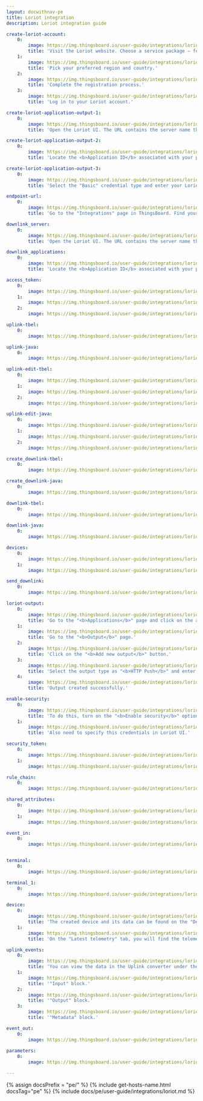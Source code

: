 ```yaml
---
layout: docwithnav-pe 
title: Loriot integration
description: Loriot integration guide

create-loriot-account:
    0:
        image: https://img.thingsboard.io/user-guide/integrations/loriot/create-loriot-account-1.png
        title: 'Visit the Loriot website. Choose a service package — for example, select the <b>Community Public Network Server</b>.'
    1:
        image: https://img.thingsboard.io/user-guide/integrations/loriot/create-loriot-account-2.png
        title: 'Pick your preferred region and country.'
    2:
        image: https://img.thingsboard.io/user-guide/integrations/loriot/create-loriot-account-3.png
        title: 'Complete the registration process.'
    3:
        image: https://img.thingsboard.io/user-guide/integrations/loriot/create-loriot-account-4.png
        title: 'Log in to your Loriot account.'

create-loriot-application-output-1:
    0:
        image: https://img.thingsboard.io/user-guide/integrations/loriot/loriot-server.png
        title: 'Open the Loriot UI. The URL contains the server name that we selected during the registration process. This server needs to be specified in the integration settings.'

create-loriot-application-output-2:
    0:
        image: https://img.thingsboard.io/user-guide/integrations/loriot/loriot-application-id.png
        title: 'Locate the <b>Application ID</b> associated with your project. This value needs to be specified in the integration settings.'

create-loriot-application-output-3:
    0:
        image: https://img.thingsboard.io/user-guide/integrations/loriot/thingsboard_add_integration_output_basic.png
        title: 'Select the "Basic" credential type and enter your Loriot account credentials. Click "Add" to confirm creating integration.'

endpoint-url:
    0:
        image: https://img.thingsboard.io/user-guide/integrations/loriot/loriot-copy-http-endpoint-pe.png
        title: 'Go to the "Integrations" page in ThingsBoard. Find your Loriot integration and click on it. There you can find the "HTTP endpoint URL".'

downlink_server:
    0:
        image: https://img.thingsboard.io/user-guide/integrations/loriot/loriot-server.png
        title: 'Open the Loriot UI. The URL contains the server name that we selected during the registration process. This server needs to be specified in the integration settings.'

downlink_applications:
    0:
        image: https://img.thingsboard.io/user-guide/integrations/loriot/loriot-application-id.png
        title: 'Locate the <b>Application ID</b> associated with your project. This value needs to be specified in the integration settings.'

access_token:
    0:
        image: https://img.thingsboard.io/user-guide/integrations/loriot/loriot_access_tokens.png
    1:
        image: https://img.thingsboard.io/user-guide/integrations/loriot/loriot_authentication_tokens.png
    2:
        image: https://img.thingsboard.io/user-guide/integrations/loriot/loriot_and_thingsboard_integration_application_access_token.png

uplink-tbel:
    0:
        image: https://img.thingsboard.io/user-guide/integrations/loriot/loriot-uplink-converters-1-tbel-pe.png

uplink-java:
    0:
        image: https://img.thingsboard.io/user-guide/integrations/loriot/loriot-uplink-converters-1-java-pe.png

uplink-edit-tbel:
    0:
        image: https://img.thingsboard.io/user-guide/integrations/loriot/loriot-uplink-edit-mode-tbel-1-pe.png
    1:
        image: https://img.thingsboard.io/user-guide/integrations/loriot/loriot-uplink-edit-mode-tbel-2-pe.png
    2:
        image: https://img.thingsboard.io/user-guide/integrations/loriot/loriot-uplink-edit-mode-tbel-3-pe.png

uplink-edit-java:
    0:
        image: https://img.thingsboard.io/user-guide/integrations/loriot/loriot-uplink-edit-mode-java-1-pe.png 
    1:
        image: https://img.thingsboard.io/user-guide/integrations/loriot/loriot-uplink-edit-mode-java-2-pe.png
    2:
        image: https://img.thingsboard.io/user-guide/integrations/loriot/loriot-uplink-edit-mode-java-3-pe.png

create_downlink-tbel:
    0:
        image: https://img.thingsboard.io/user-guide/integrations/loriot/loriot-downlink-converters-1-tbel-pe.png

create_downlink-java:
    0:
        image: https://img.thingsboard.io/user-guide/integrations/loriot/loriot-downlink-converters-1-java-pe.png

downlink-tbel:
    0:
        image: https://img.thingsboard.io/user-guide/integrations/loriot/loriot-downlink-save-changes-tbel-1-pe.png

downlink-java:
    0:
        image: https://img.thingsboard.io/user-guide/integrations/loriot/loriot-downlink-save-changes-java-1-pe.png

devices:
    0:
        image: https://img.thingsboard.io/user-guide/integrations/loriot/loriot_devices.png
    1:
        image: https://img.thingsboard.io/user-guide/integrations/loriot/loriot_device_eui.png

send_downlink:
    0:
        image: https://img.thingsboard.io/user-guide/integrations/loriot/thingsboard_add_integration_send_downlink.png

loriot-output:
    0:
        image: https://img.thingsboard.io/user-guide/integrations/loriot/loriot-http-push-1.png
        title: 'Go to the "<b>Applications</b>" page and click on the application.'
    1:
        image: https://img.thingsboard.io/user-guide/integrations/loriot/loriot-http-push-2.png
        title: 'Go to the "<b>Output</b>" page.'
    2:
        image: https://img.thingsboard.io/user-guide/integrations/loriot/loriot-http-push-3.png
        title: 'Click on the "<b>Add new output</b>" button.'
    3:
        image: https://img.thingsboard.io/user-guide/integrations/loriot/loriot-http-push-4.png
        title: 'Select the output type as "<b>HTTP Push</b>" and enter the "<b>HTTP endpoint URL</b>" taken from the integration. Then, click "<b>Add output</b>" button.'
    4:
        image: https://img.thingsboard.io/user-guide/integrations/loriot/loriot-http-push-5.png
        title: 'Output created successfully.'

enable-security:
    0:
        image: https://img.thingsboard.io/user-guide/integrations/loriot/enable-security-1-pe.png
        title: 'To do this, turn on the "<b>Enable security</b>" option. Click "<b>Add</b>" and enter an arbitrary value for the "<b>Header</b>" and "<b>Value</b>" fields. Then, save the changes.'
    1:
        image: https://img.thingsboard.io/user-guide/integrations/loriot/enable-security-2-pe.png
        title: 'Also need to specify this credentials in Loriot UI.'

security_token:
    0:
        image: https://img.thingsboard.io/user-guide/integrations/loriot/thingsboard_add_integration_output_security_token.png
    1:
        image: https://img.thingsboard.io/user-guide/integrations/loriot/loriot_and_thingsboard_output_security_token_session.png

rule_chain:
    0:
        image: https://img.thingsboard.io/user-guide/integrations/loriot/thingsboard_rule_chain_integration_downlink.png

shared_attributes:
    0:
        image: https://img.thingsboard.io/user-guide/integrations/loriot/thingsboard_devices_all_shared_attributes.png
    1:
        image: https://img.thingsboard.io/user-guide/integrations/loriot/thingsboard_devices_all_shared_attributes_update.png

event_in:
    0:
        image: https://img.thingsboard.io/user-guide/integrations/loriot/thingsboard_downlink_converter_events_in.png


terminal:
    0:
        image: https://img.thingsboard.io/user-guide/integrations/loriot/terminal.png

terminal_1:
    0:
        image: https://img.thingsboard.io/user-guide/integrations/loriot/terminal_1.png

device:
    0:
        image: https://img.thingsboard.io/user-guide/integrations/loriot/loriot-device-attributes-1-pe.png
        title: 'The created device and its data can be found on the "Devices" page in the "Entities" section. On the "Attributes" tab, you will find the attributes sent by the device to ThingsBoard.'
    1:
        image: https://img.thingsboard.io/user-guide/integrations/loriot/loriot-device-attributes-2-pe.png
        title: 'On the "Latest telemetry" tab, you will find the telemetry data transmitted by the device to ThingsBoard.'

uplink_events:
    0:
        image: https://img.thingsboard.io/user-guide/integrations/loriot/loriot-uplink-converter-events-1-pe.png
        title: 'You can view the data in the Uplink converter under the "<b>Events</b>" tab, within the "<b>In</b>", "<b>Out</b>", and "<b>Metadata</b>" blocks.'
    1:
        image: https://img.thingsboard.io/user-guide/integrations/loriot/loriot-uplink-converter-events-2-pe.png
        title: '"Input" block.'
    2:
        image: https://img.thingsboard.io/user-guide/integrations/loriot/loriot-uplink-converter-events-3-pe.png
        title: '"Output" block.'
    3:
        image: https://img.thingsboard.io/user-guide/integrations/loriot/loriot-uplink-converter-events-4-pe.png
        title: '"Metadata" block.'

event_out:
    0:
        image: https://img.thingsboard.io/user-guide/integrations/loriot/thingsboard_downlink_converter_events_out.png
    
parameters:
    0:
        image: https://img.thingsboard.io/user-guide/integrations/loriot/loriot_devices_downlink_queue.png

---
```

{% assign docsPrefix = "pe/" %}
{% include get-hosts-name.html docsTag="pe" %}
{% include docs/pe/user-guide/integrations/loriot.md %}

